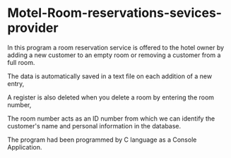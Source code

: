 # Motel-Room-reservations-sevices-provider

 In this program a room reservation service is offered to the hotel owner by adding a new customer to an empty room or removing a customer from a full room.
 
 The data is automatically saved in a text file on each addition of a new entry,
 
 A register is also deleted when you delete a room by entering the room number,
 
 The room number acts as an ID number from which we can identify the customer's name and personal information in the database.

 The program had been programmed by C language as a Console Application.
